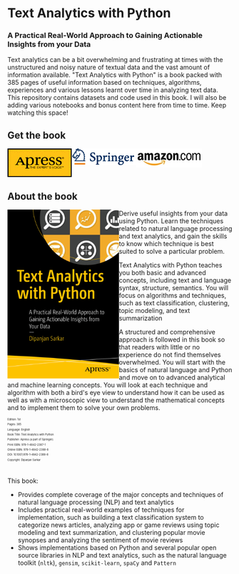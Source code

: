 # Text Analytics with Python
### A Practical Real-World Approach to Gaining Actionable Insights from your Data

Text analytics can be a bit overwhelming and frustrating at times
with the unstructured and noisy nature of textual data and the 
vast amount of information available. 
"Text Analytics with Python" is a book packed with 385 pages of useful information 
based on techniques, algorithms, experiences and various lessons learnt over time 
in analyzing text data. This repository contains datasets and code used in this book.
I will also be adding various notebooks and bonus content here from time to time. 
Keep watching this space!

## Get the book 
<div>
<a target="_blank" href="http://www.apress.com/us/book/9781484223871">
  <img src="./image_gallery/apress_logo.png" alt="apress" align="left"/>
</a>
<a target="_blank" href="http://link.springer.com/book/10.1007%2F978-1-4842-2388-8">
  <img src="./image_gallery/springer_logo.png" alt="springer" align="left"/>
</a>
<a target="_blank" href="https://www.amazon.com/Text-Analytics-Python-Real-World-Actionable/dp/148422387X/ref=sr_1_1?ie=UTF8&qid=1481143141&sr=8-1&keywords=text+analytics+with+python">
  <img src="./image_gallery/amazon_logo.jpg" alt="amazon" align="left"/>
</a>
<br>
</div>

<br><br>

## About the book 
<a target="_blank" href="https://www.amazon.com/Text-Analytics-Python-Real-World-Actionable/dp/148422387X/ref=sr_1_1?ie=UTF8&qid=1481143141&sr=8-1&keywords=text+analytics+with+python">
  <img src="./image_gallery/cover_front.png" alt="Book Cover" width="250" align="left"/>
</a>

Derive useful insights from your data using Python. 
Learn the techniques related to natural language processing and text analytics, 
and gain the skills to know which technique is best suited to solve a particular problem.

Text Analytics with Python teaches you both basic and advanced concepts, 
including text and language syntax, structure, semantics. 
You will focus on algorithms and techniques, such as text classification, 
clustering, topic modeling, and text summarization

A structured and comprehensive approach is followed in this book so that 
readers with little or no experience do not find themselves overwhelmed. 
You will start with the basics of natural language and Python and move on 
to advanced analytical and machine learning concepts. You will look at each 
technique and algorithm with both a bird's eye view to understand how it 
can be used as well as with a microscopic view to understand the mathematical 
concepts and to implement them to solve your own problems.

<div style='font-size:0.5em;'>
<sup>Edition: 1st<br>
Pages: 385<br>
Language: English<br>
Book Title: Text Analytics with Python<br>
Publisher: Apress (a part of Springer)<br>  
Print ISBN: 978-1-4842-2387-1<br>  
Online ISBN: 978-1-4842-2388-8<br>
DOI: 10.1007/978-1-4842-2388-8<br>
Copyright: Dipanjan Sarkar<br></div>

<br>

This book:
 - Provides complete coverage of the major concepts and 
 techniques of natural language processing (NLP) and text analytics
 - Includes practical real-world examples of techniques for implementation, 
  such as building a text classification system to categorize news articles, 
  analyzing app or game reviews using topic modeling and text summarization, 
  and clustering popular movie synopses and analyzing the sentiment of movie reviews
 - Shows implementations based on Python and several popular open source libraries 
 in NLP and text analytics, such as the natural language toolkit (`nltk`), 
 `gensim`, `scikit-learn`, `spaCy` and `Pattern`
 
 


